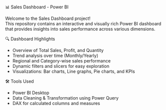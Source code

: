 📊 Sales Dashboard - Power BI

Welcome to the Sales Dashboard project!  
This repository contains an interactive and visually rich Power BI dashboard that provides insights into sales performance across various dimensions.

🔍 Dashboard Highlights
- Overview of Total Sales, Profit, and Quantity
- Trend analysis over time (Monthly/Yearly)
- Regional and Category-wise sales performance
- Dynamic filters and slicers for easy exploration
- Visualizations: Bar charts, Line graphs, Pie charts, and KPIs

🛠️ Tools Used
- Power BI Desktop
- Data Cleaning & Transformation using Power Query
- DAX for calculated columns and measures


